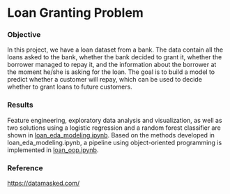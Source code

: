# Loan Granting Problem

### Objective
In this project, we have a loan dataset from a bank. The data contain all the loans asked to the bank, whether the bank decided to grant it, whether the borrower managed to repay it, and the information about the borrower at the moment 
he/she is asking for the loan. The goal is to build a model to predict whether a customer will repay, which can be 
used to decide whether to grant loans to future customers.


### Results

Feature engineering, exploratory data analysis and visualization, as well as two solutions using a logistic regression and a random forest classifier are shown in [loan_eda_modeling.ipynb](loan_eda_modeling.ipynb). Based on the methods developed in loan_eda_modeling.ipynb, a pipeline using object-oriented programming is implemented in [loan_oop.ipynb](loan_oop.ipynb).


### Reference

https://datamasked.com/
